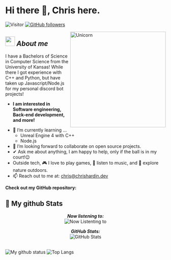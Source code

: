 # Hi there 👋, Chris here. 
![Visitor](https://visitor-badge.laobi.icu/badge?page_id=chrishardin.repoName) [![GitHub followers](https://img.shields.io/github/followers/chrishardin.svg?style=social&label=Follow)](https://github.com/chrishardin?tab=followers)<br/>

<img align="right" width=300px alt="Unicorn" src="https://c.tenor.com/GN73MKBawZYAAAAi/busy-cute.gif" />

## <img src="https://media.giphy.com/media/ObNTw8Uzwy6KQ/giphy.gif" width="30px">&nbsp;***About me***

I have a Bachelors of Science in Computer Science from the University of Kansas! While there I got experience with C++ and Python, but have taken up Javascript/Node.js for my personal discord bot projects! 
* **I am interested in Software engineering, Back-end development, and more!**
- 🌱 I’m currently learning ...
  - Unreal Engine 4 with C++
  - Node.js
- 👯 I’m looking forward to collaborate on open source projects.
- ✔ Ask me about anything, I am happy to help, only if the ball is in my court!😉<br>
- Outside tech, :video_game: I love to play games, 🎵 listen to music, and 🌴 explore nature outdoors.
- 📫 Reach out to me at: <a href="chris@chrishardin.dev">chris@chrishardin.dev</a>

__Check out my GitHub repository:__
<!--
<div>
  <p>
    <a href="https://github.com/Bhargavi-hash/HotelFranchiseDBMS.git">
      <img src="https://github-readme-stats.vercel.app/api/pin/?username=Bhargavi-hash&repo=HotelFranchiseDBMS" alt="GitHub Stats" />
    </a>
    <a href="https://github.com/Bhargavi-hash/Linux-Shell-Implementation.git">
      <img src="https://github-readme-stats.vercel.app/api/pin/?username=Bhargavi-hash&repo=Linux-Shell-Implementation" alt="GitHub Stats" />
    </a>
  </p>
</div>
-->

<h2>👀 My github Stats</h2>

<div>
   <p align="center">
    <b><em>Now listening to:</em></b> <br/>
    <img src="https://spotify-github-profile.vercel.app/api/view?uid=chris09hardin&cover_image=true&theme=novatorem" alt="Now Listenting to" />
  </p>
  
  <p align="center">
  <b><em>GitHub Stats:</em></b> <br/>
    <img src="https://github-readme-streak-stats.herokuapp.com/?user=chrishardin" alt="GitHub Stats" /> <br/><br/>
  
</div>

![My github status](https://github-readme-stats.vercel.app/api?username=chrishardin&show_icons=true&include_all_commits=true)
![Top Langs](https://github-readme-stats.vercel.app/api/top-langs/?username=chrishardin&layout=compact)
